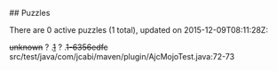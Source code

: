 <md xmlns="http://www.w3.org/1999/xhtml" etag="3-puzzles-xsd/init.xsl">## Puzzles

There are 0 active puzzles (1 total), updated on 2015-12-09T08:11:28Z:

<del>unknown</del> ?
.[<del>1</del>](https://github.com/jcabi/jcabi-maven-plugin/issues/1) ?
.<del>1-6356edfc</del> src/test/java/com/jcabi/maven/plugin/AjcMojoTest.java:72-73

</md>
